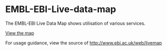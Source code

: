 # EMBL-EBI-Live-data-map
The EMBL-EBI Live Data Map shows utilisation of various services.

[View the map](http://www.ebi.ac.uk/web/livemap)

For usage guidance, view the source of http://www.ebi.ac.uk/web/livemap
